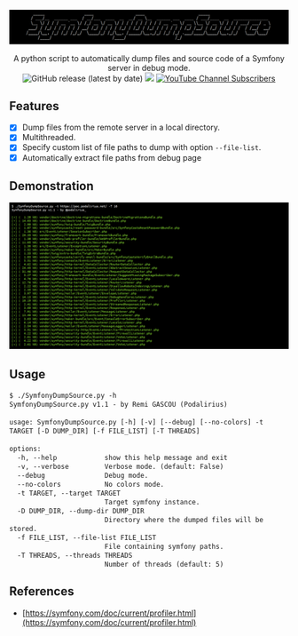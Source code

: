 ![](./.github/banner.png)

<p align="center">
  A python script to automatically dump files and source code of a Symfony server in debug mode.
  <br>
  <img alt="GitHub release (latest by date)" src="https://img.shields.io/github/v/release/p0dalirius/SymfonyDumpSource">
  <a href="https://twitter.com/intent/follow?screen_name=podalirius_" title="Follow"><img src="https://img.shields.io/twitter/follow/podalirius_?label=Podalirius&style=social"></a>
  <a href="https://www.youtube.com/c/Podalirius_?sub_confirmation=1" title="Subscribe"><img alt="YouTube Channel Subscribers" src="https://img.shields.io/youtube/channel/subscribers/UCF_x5O7CSfr82AfNVTKOv_A?style=social"></a>
  <br>
</p>

## Features

+ [x] Dump files from the remote server in a local directory.
+ [x] Multithreaded.
+ [x] Specify custom list of file paths to dump with option `--file-list`.
+ [x] Automatically extract file paths from debug page

## Demonstration

![](./.github/example.png)

## Usage

```
$ ./SymfonyDumpSource.py -h
SymfonyDumpSource.py v1.1 - by Remi GASCOU (Podalirius)

usage: SymfonyDumpSource.py [-h] [-v] [--debug] [--no-colors] -t TARGET [-D DUMP_DIR] [-f FILE_LIST] [-T THREADS]

options:
  -h, --help            show this help message and exit
  -v, --verbose         Verbose mode. (default: False)
  --debug               Debug mode.
  --no-colors           No colors mode.
  -t TARGET, --target TARGET
                        Target symfony instance.
  -D DUMP_DIR, --dump-dir DUMP_DIR
                        Directory where the dumped files will be stored.
  -f FILE_LIST, --file-list FILE_LIST
                        File containing symfony paths.
  -T THREADS, --threads THREADS
                        Number of threads (default: 5)
```

## References
 - [https://symfony.com/doc/current/profiler.html](https://symfony.com/doc/current/profiler.html)